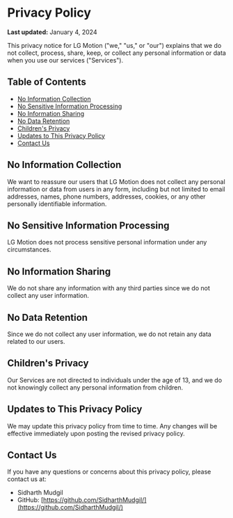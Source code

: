 # Privacy Policy

**Last updated:** January 4, 2024

This privacy notice for LG Motion ("we," "us," or "our") explains that we do not collect, process, share, keep, or collect any personal information or data when you use our services ("Services").

## Table of Contents
- [No Information Collection](#no-information-collection)
- [No Sensitive Information Processing](#no-sensitive-information-processing)
- [No Information Sharing](#no-information-sharing)
- [No Data Retention](#no-data-retention)
- [Children's Privacy](#childrens-privacy)
- [Updates to This Privacy Policy](#updates-to-this-privacy-policy)
- [Contact Us](#contact-us)

## No Information Collection
We want to reassure our users that LG Motion does not collect any personal information or data from users in any form, including but not limited to email addresses, names, phone numbers, addresses, cookies, or any other personally identifiable information.

## No Sensitive Information Processing
LG Motion does not process sensitive personal information under any circumstances.

## No Information Sharing
We do not share any information with any third parties since we do not collect any user information.

## No Data Retention
Since we do not collect any user information, we do not retain any data related to our users.

## Children's Privacy
Our Services are not directed to individuals under the age of 13, and we do not knowingly collect any personal information from children.

## Updates to This Privacy Policy
We may update this privacy policy from time to time. Any changes will be effective immediately upon posting the revised privacy policy.

## Contact Us
If you have any questions or concerns about this privacy policy, please contact us at:
- Sidharth Mudgil
- GitHub: [https://github.com/SidharthMudgil/](https://github.com/SidharthMudgil/)

